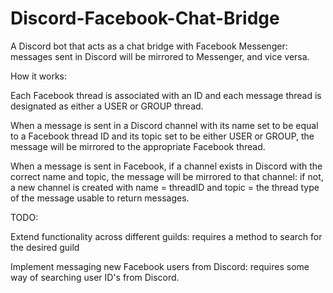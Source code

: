 # Discord-Facebook-Chat-Bridge

A Discord bot that acts as a chat bridge with Facebook Messenger: messages sent in Discord will be mirrored to Messenger, and vice versa.

How it works:

Each Facebook thread is associated with an ID and each message thread is designated as either a USER or GROUP thread.

When a message is sent in a Discord channel with its name set to be equal to a Facebook thread ID and its topic set to be either USER or GROUP, the message will be mirrored to the appropriate Facebook thread.

When a message is sent in Facebook, if a channel exists in Discord with the correct name and topic, the message will be mirrored to that channel: if not, a new channel is created with name = threadID and topic = the thread type of the message usable to return messages.

TODO:

Extend functionality across different guilds: requires a method to search for the desired guild

Implement messaging new Facebook users from Discord: requires some way of searching user ID's from Discord. 
